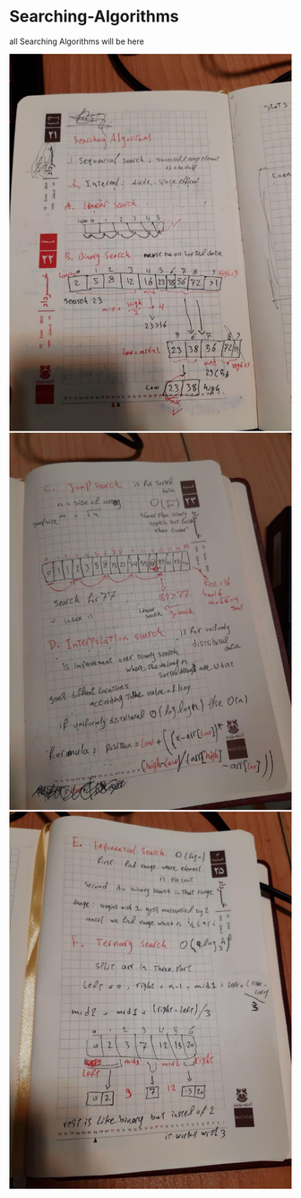 # Searching-Algorithms
all Searching Algorithms will be here

![Linear and Binary Search note](https://raw.githubusercontent.com/benymaxparsa/Algorithms-and-Data-Structures/master/Algorithms/Searching%20Algorithms/Linear%20%26%20binary%20search.jpg)
![Jump and Interpolation Search note](https://raw.githubusercontent.com/benymaxparsa/Algorithms-and-Data-Structures/master/Algorithms/Searching%20Algorithms/jump%20%26%20interpolation%20Search.jpg)
![Exponential and Ternary Search notes](https://raw.githubusercontent.com/benymaxparsa/Algorithms-and-Data-Structures/master/Algorithms/Searching%20Algorithms/Exponential%20%26%20Ternary%20Search.jpg)
